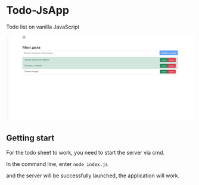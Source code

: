 # Todo-JsApp
Todo list on vanilla JavaScript

![todo](preview.jpg)

## Getting start
For the todo sheet to work, you need to start the server via cmd.  

In the command line, enter 
```node index.js ```

and the server will be successfully launched, the application will work.
